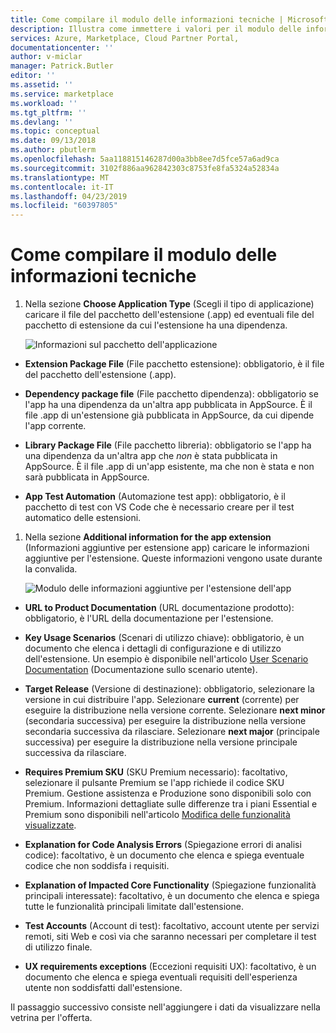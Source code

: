 ```yaml
---
title: Come compilare il modulo delle informazioni tecniche | Microsoft Docs
description: Illustra come immettere i valori per il modulo delle informazioni tecniche per una nuova app Dynamics 365 Business Central.
services: Azure, Marketplace, Cloud Partner Portal,
documentationcenter: ''
author: v-miclar
manager: Patrick.Butler
editor: ''
ms.assetid: ''
ms.service: marketplace
ms.workload: ''
ms.tgt_pltfrm: ''
ms.devlang: ''
ms.topic: conceptual
ms.date: 09/13/2018
ms.author: pbutlerm
ms.openlocfilehash: 5aa118815146287d00a3bb8ee7d5fce57a6ad9ca
ms.sourcegitcommit: 3102f886aa962842303c8753fe8fa5324a52834a
ms.translationtype: MT
ms.contentlocale: it-IT
ms.lasthandoff: 04/23/2019
ms.locfileid: "60397805"
---
```

<a name="how-to-fill-out-the-technical-info-form"></a>Come compilare il modulo delle informazioni tecniche
===========================================

1.  Nella sezione **Choose Application Type** (Scegli il tipo di applicazione) caricare il file del pacchetto dell'estensione (.app) ed eventuali file del pacchetto di estensione da cui l'estensione ha una dipendenza.

    ![Informazioni sul pacchetto dell'applicazione](./media/d365-financials/image015.png)

-   **Extension Package File** (File pacchetto estensione): obbligatorio, è il file del pacchetto dell'estensione (.app).

-   **Dependency package file** (File pacchetto dipendenza): obbligatorio se l'app ha una dipendenza da un'altra app pubblicata in AppSource. È il file .app di un'estensione già pubblicata in AppSource, da cui dipende l'app corrente. 

-   **Library Package File** (File pacchetto libreria): obbligatorio se l'app ha una dipendenza da un'altra app che *non* è stata pubblicata in AppSource. È il file .app di un'app esistente, ma che non è stata e non sarà pubblicata in AppSource.

-   **App Test Automation** (Automazione test app): obbligatorio, è il pacchetto di test con VS Code che è necessario creare per il test automatico delle estensioni.

1. Nella sezione **Additional information for the app extension** (Informazioni aggiuntive per estensione app) caricare le informazioni aggiuntive per l'estensione. Queste informazioni vengono usate durante la convalida.

   ![Modulo delle informazioni aggiuntive per l'estensione dell'app](./media/d365-financials/image016.png)


-   **URL to Product Documentation** (URL documentazione prodotto): obbligatorio, è l'URL della documentazione per l'estensione.

-   **Key Usage Scenarios** (Scenari di utilizzo chiave): obbligatorio, è un documento che elenca i dettagli di configurazione e di utilizzo dell'estensione. Un esempio è disponibile nell'articolo [User Scenario Documentation](https://docs.microsoft.com/dynamics-nav/compliance/apptest-userscenario/) (Documentazione sullo scenario utente).

-   **Target Release** (Versione di destinazione): obbligatorio, selezionare la versione in cui distribuire l'app. Selezionare **current** (corrente) per eseguire la distribuzione nella versione corrente. Selezionare **next minor** (secondaria successiva) per eseguire la distribuzione nella versione secondaria successiva da rilasciare. Selezionare **next major** (principale successiva) per eseguire la distribuzione nella versione principale successiva da rilasciare.

-   **Requires Premium SKU** (SKU Premium necessario): facoltativo, selezionare il pulsante Premium se l'app richiede il codice SKU Premium. Gestione assistenza e Produzione sono disponibili solo con Premium. Informazioni dettagliate sulle differenze tra i piani Essential e Premium sono disponibili nell'articolo [Modifica delle funzionalità visualizzate](https://docs.microsoft.com/dynamics365/financials/ui-experiences).

-   **Explanation for Code Analysis Errors** (Spiegazione errori di analisi codice): facoltativo, è un documento che elenca e spiega eventuale codice che non soddisfa i requisiti.

-   **Explanation of Impacted Core Functionality** (Spiegazione funzionalità principali interessate): facoltativo, è un documento che elenca e spiega tutte le funzionalità principali limitate dall'estensione.

-   **Test Accounts** (Account di test): facoltativo, account utente per servizi remoti, siti Web e così via che saranno necessari per completare il test di utilizzo finale.

-   **UX requirements exceptions** (Eccezioni requisiti UX): facoltativo, è un documento che elenca e spiega eventuali requisiti dell'esperienza utente non soddisfatti dall'estensione.

Il passaggio successivo consiste nell'aggiungere i dati da visualizzare nella vetrina per l'offerta.
